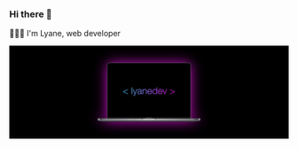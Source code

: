 ### Hi there 👋

👨🏻‍💻 I'm Lyane, web developer

![cover](https://github.com/lyanedev/lyanedev/blob/main/image1%204.jpeg)
